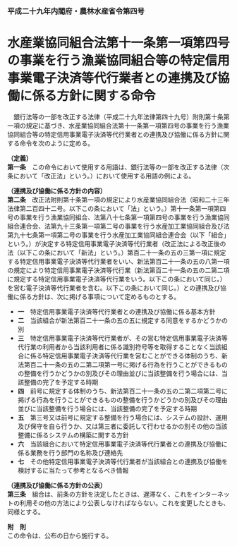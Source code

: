 ### 平成二十九年内閣府・農林水産省令第四号  
# 水産業協同組合法第十一条第一項第四号の事業を行う漁業協同組合等の特定信用事業電子決済等代行業者との連携及び協働に係る方針に関する命令  
　銀行法等の一部を改正する法律（平成二十九年法律第四十九号）附則第十条第一項の規定に基づき、水産業協同組合法第十一条第一項第四号の事業を行う漁業協同組合等の特定信用事業電子決済等代行業者との連携及び協働に係る方針に関する命令を次のように定める。  
  
**（定義）**  
**第一条**　この命令において使用する用語は、銀行法等の一部を改正する法律（次条において「改正法」という。）において使用する用語の例による。  
  
**（連携及び協働に係る方針の内容）**  
**第二条**　改正法附則第十条第一項の規定により水産業協同組合法（昭和二十三年法律第二百四十二号。以下この条において「法」という。）第十一条第一項第四号の事業を行う漁業協同組合、法第八十七条第一項第四号の事業を行う漁業協同組合連合会、法第九十三条第一項第二号の事業を行う水産加工業協同組合及び法第九十七条第一項第二号の事業を行う水産加工業協同組合連合会（以下「組合」という。）が決定する特定信用事業電子決済等代行業者（改正法による改正後の法（以下この条において「新法」という。）第百二十一条の五の三第一項に規定する特定信用事業電子決済等代行業者をいい、新法第百二十一条の五の八第一項の規定により特定信用事業電子決済等代行業（新法第百二十一条の五の二第二項に規定する特定信用事業電子決済等代行業をいう。以下この条において同じ。）を営む電子決済等代行業者を含む。以下この条において同じ。）との連携及び協働に係る方針は、次に掲げる事項について定めるものとする。  
* **一**　特定信用事業電子決済等代行業者との連携及び協働に係る基本方針  
* **二**　当該組合が新法第百二十一条の五の五に規定する同意をするかどうかの別  
* **三**　特定信用事業電子決済等代行業者が、その営む特定信用事業電子決済等代行業の利用者から当該利用者に係る識別符号等を取得することなく当該組合に係る特定信用事業電子決済等代行業を営むことができる体制のうち、新法第百二十一条の五の二第二項第一号に掲げる行為を行うことができるものの整備を行うかどうかの別及びその理由並びに当該整備を行う場合には、当該整備の完了を予定する時期  
* **四**　前号に規定する体制のうち、新法第百二十一条の五の二第二項第二号に掲げる行為を行うことができるものの整備を行うかどうかの別及びその理由並びに当該整備を行う場合には、当該整備の完了を予定する時期  
* **五**　第三号又は前号に規定する整備を行う場合には、システムの設計、運用及び保守を自ら行うか、又は第三者に委託して行わせるかの別その他の当該整備に係るシステムの構築に関する方針  
* **六**　当該組合において特定信用事業電子決済等代行業者との連携及び協働に係る業務を行う部門の名称及び連絡先  
* **七**　その他特定信用事業電子決済等代行業者が当該組合との連携及び協働を検討するに当たって参考となるべき情報  
  
**（連携及び協働に係る方針の公表）**  
**第三条**　組合は、前条の方針を決定したときは、遅滞なく、これをインターネットの利用その他の方法により公表しなければならない。これを変更したときも、同様とする。  
  
**附　則**  
この命令は、公布の日から施行する。  
  

